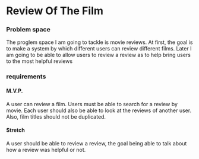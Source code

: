 # Review Of The Film

### Problem space
The proglem space I am going to tackle is movie
reviews. At first, the goal is to make a system
by which different users can review different
films. Later I am going to be able to allow users
to review a review as to help bring users to
the most helpful reviews

### requirements
#### M.V.P.
A user can review a film. Users must be able to
search for a review by movie. Each user should
also be able to look at the reviews of another
user. Also, film titles should not be duplicated.
#### Stretch
A user should be able to review a review, the
goal being able to talk about how a review was
helpful or not.
